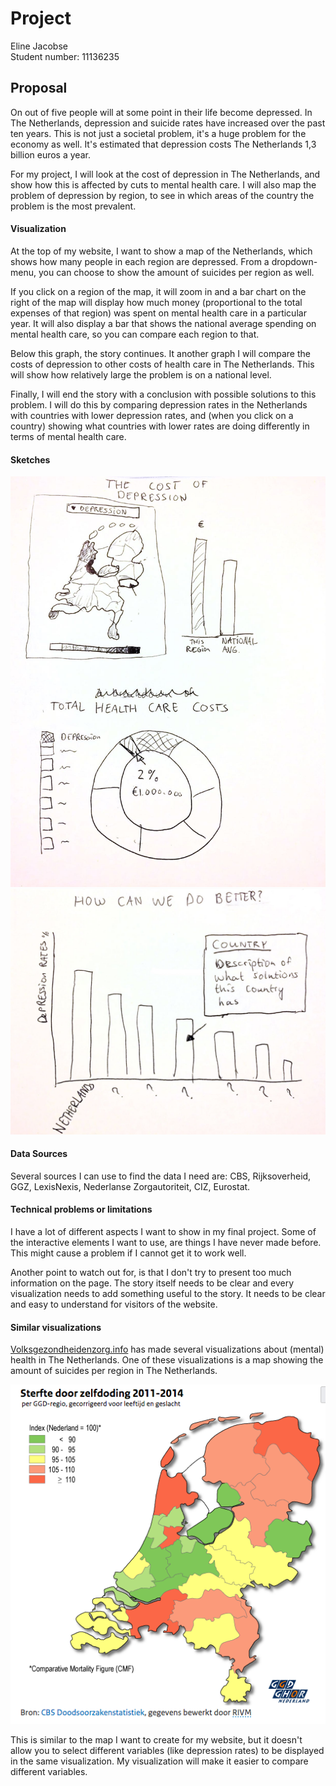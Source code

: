 # Project

Eline Jacobse  
Student number: 11136235

## Proposal

On out of five people will at some point in their life become depressed. In The Netherlands, depression and suicide rates have increased over the past ten years. This is not just a societal problem, it's a huge problem for the economy as well. It's estimated that depression costs The Netherlands 1,3 billion euros a year.

For my project, I will look at the cost of depression in The Netherlands, and show how this is affected by cuts to mental health care. I will also map the problem of depression by region, to see in which areas of the country the problem is the most prevalent.


#### Visualization

At the top of my website, I want to show a map of the Netherlands, which shows how many people in each region are depressed. From a dropdown-menu, you can choose to show the amount of suicides per region as well.

If you click on a region of the map, it will zoom in and a bar chart on the right of the map will display how much money (proportional to the total expenses of that region) was spent on mental health care in a particular year. It will also display a bar that shows the national average spending on mental health care, so you can compare each region to that.

Below this graph, the story continues. It another graph I will compare the costs of depression to other costs of health care in The Netherlands. This will show how relatively large the problem is on a national level.

Finally, I will end the story with a conclusion with possible solutions to this problem. I will do this by comparing depression rates in the Netherlands with countries with lower depression rates, and (when you click on a country) showing what countries with lower rates are doing differently in terms of mental health care.


#### Sketches  

![First sketch](doc/Sketch_1.jpeg)
![Second sketch](doc/Sketch_2.jpeg)

#### Data Sources
Several sources I can use to find the data I need are: CBS, Rijksoverheid, GGZ, LexisNexis, Nederlanse Zorgautoriteit, CIZ, Eurostat.

#### Technical problems or limitations  

I have a lot of different aspects I want to show in my final project. Some of the interactive elements I want to use, are things I have never made before. This might cause a problem if I cannot get it to work well.

Another point to watch out for, is that I don't try to present too much information on the page. The story itself needs to be clear and every visualization needs to add something useful to the story. It needs to be clear and easy to understand for visitors of the website.

#### Similar visualizations

[Volksgezondheidenzorg.info](https://www.volksgezondheidenzorg.info/onderwerp/sterfte-naar-doodsoorzaak/regionaal-internationaal/niet-natuurlijk#node-sterfte-door-zelfdoding-ggd-regio) has made several visualizations about (mental) health in The Netherlands. One of these visualizations is a map showing the amount of suicides per region in The Netherlands. 

![Volksgezondheidenzorg.info](doc/sterfte-door-zelfdoding.png)

This is similar to the map I want to create for my website, but it doesn't allow you to select different variables (like depression rates) to be displayed in the same visualization. My visualization will make it easier to compare different variables.

